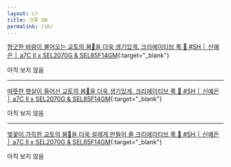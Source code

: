 ```yaml
---
layout: cr
title: 크룩 SH
permalink: /sh/
---
```


[향긋한 바람이 불어오는 교토의 봄🌸을 더욱 생기있게. 크리에이티브 룩 🎨 #SH │ 신예은 │ a7C II x SEL2070G & SEL85F14GM][신예은1링크]{:target="_blank"}

아직 보지 않음

[신예은1링크]: https://youtu.be/m-vJ6O-ekKg

---

[따뜻한 햇살이 들어선 교토의 봄🌸을 더욱 생기있게. 크리에이티브 룩 🎨 #SH │ 신예은 │ a7C II x SEL2070G & SEL85F14GM][신예은2링크]{:target="_blank"}

아직 보지 않음

[신예은2링크]: https://youtu.be/gp2TdrxOsVE

---

[벚꽃이 가득한 교토의 봄🌸을 더욱 설레게 만들어 줄 크리에이티브 룩 🎨 #SH │ 신예은 │ a7C II x SEL2070G & SEL85F14GM][신예은3링크]{:target="_blank"}

아직 보지 않음

[신예은3링크]: https://youtu.be/fI5Feiwj6IU